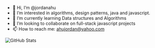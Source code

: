 - 👋 Hi, I’m @jordanahu
- 👀 I’m interested in algorithms, design patterns, java and javascript.
- 🌱 I’m currently learning Data structures and Algorithms
- 💞️ I’m looking to collaborate on full-stack javascript projects
- 📫 How to reach me: ahujordan@yahoo.com


![GitHub Stats](https://github-readme-stats.vercel.app/api?username=jordanahu&theme=merko)

<!---
jordanahu/jordanahu is a ✨ special ✨ repository because its `README.md` (this file) appears on your GitHub profile.
You can click the Preview link to take a look at your changes.
--->
